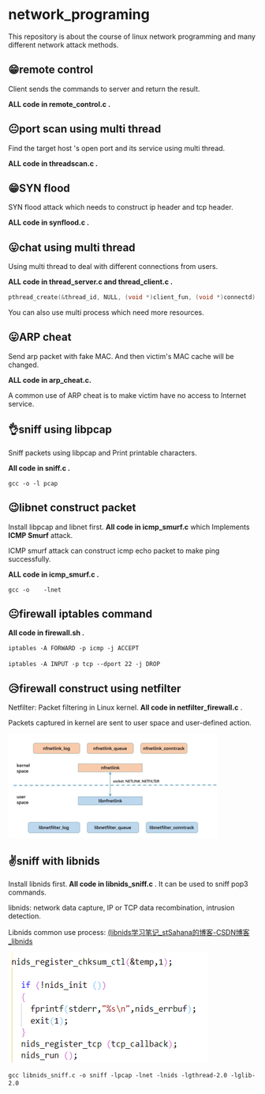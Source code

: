 # network_programing
This repository is about the course of linux network programming and many different network attack methods.

## 😁remote control

Client sends the commands to server and return the result.

**ALL code in remote_control.c .**

## 😐port scan using multi thread

Find the target host 's  open port and its service using multi thread.

**ALL code in threadscan.c .** 

## 😁SYN flood 

SYN flood attack which needs to construct ip header and tcp header.

**ALL code in synflood.c .** 

## 😛chat using multi thread

Using multi thread to deal with different  connections from users.

**ALL code in thread_server.c and thread_client.c .**

```c
pthread_create(&thread_id, NULL, (void *)client_fun, (void *)connectd);  
```

You can also use multi process which need more resources.

## 😛ARP cheat

Send arp packet with fake MAC. And then victim's MAC cache will be changed.

**ALL code in arp_cheat.c.**

A common use of ARP cheat is to make victim have no access to Internet service.

## 👌sniff using libpcap

Sniff packets using libpcap and Print printable characters.

**All code in sniff.c .**

```shell
gcc -o -l pcap
```

## 😉libnet construct packet 

Install libpcap and libnet first. **All code in icmp_smurf.c** which Implements **ICMP Smurf** attack.

ICMP smurf attack can construct icmp echo packet to make ping successfully.

**ALL code in icmp_smurf.c .**

```shell
gcc -o    -lnet
```

## 😐firewall iptables command

**All code in firewall.sh .** 

```shell
iptables -A FORWARD -p icmp -j ACCEPT

iptables -A INPUT -p tcp --dport 22 -j DROP 
```

## 😥firewall construct using netfilter

Netfilter: Packet filtering in Linux kernel. **All code in netfilter_firewall.c** .

Packets captured in kernel are sent to user space and user-defined action. 

<img src="images/README/image-20211226183559773.png" alt="image-20211226183559773" style="zoom:50%;" />



## ✌️sniff with libnids

Install libnids first. **All code in libnids_sniff.c** . It can be used to sniff pop3 commands.

libnids: network data capture, IP or TCP data recombination, intrusion detection.

Libnids common use process:  [(libnids学习笔记_stSahana的博客-CSDN博客_libnids](https://blog.csdn.net/stSahana/article/details/79501050)

![image-20211226182435341](images/README/image-20211226182435341.png)

```shell
gcc libnids_sniff.c -o sniff -lpcap -lnet -lnids -lgthread-2.0 -lglib-2.0
```

